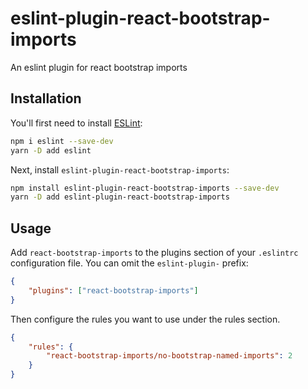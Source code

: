 # eslint-plugin-react-bootstrap-imports

An eslint plugin for react bootstrap imports

## Installation

You'll first need to install [ESLint](https://eslint.org/):

```sh
npm i eslint --save-dev
yarn -D add eslint
```

Next, install `eslint-plugin-react-bootstrap-imports`:

```sh
npm install eslint-plugin-react-bootstrap-imports --save-dev
yarn -D add eslint-plugin-react-bootstrap-imports
```

## Usage

Add `react-bootstrap-imports` to the plugins section of your `.eslintrc` configuration file. You can omit the `eslint-plugin-` prefix:

```json
{
	"plugins": ["react-bootstrap-imports"]
}
```

Then configure the rules you want to use under the rules section.

```json
{
	"rules": {
		"react-bootstrap-imports/no-bootstrap-named-imports": 2
	}
}
```

